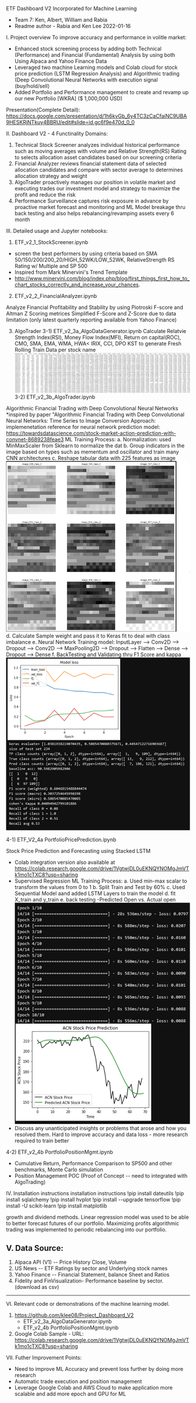 ETF Dashboard V2 Incorporated for Machine Learning
- Team 7: Ken, Albert, William and Rabia
- Readme author - Rabia and Ken Lee 2022-01-16

I. Project overview
To improve accuracy and performance in volitle market:
- Enhanced stock screening process by adding both Technical (Performance) and Financial (Fundamental) Analysis by using both Using Alpaca and Yahoo Finance Data 
- Leveraged two machine Learning models and Colab cloud for stock price prediction (LSTM Regression Analysis) and Algorithmic trading (Deep Convolutional Neural Networks with execution signal (buy/hold/sell)
- Added Portfolio and Performance management to create and revamp up our new Portfolio [WKRA] ($ 1,000,000 USD) 

Presentation(Complete Detail): https://docs.google.com/presentation/d/1h6kvGb_6y4TC3zCaCfaiNC9UBA9HESKRjNTkuy4BBRU/edit#slide=id.gc6f9e470d_0_0

II. Dashboard V2 - 4 Functinality Domains:
1. Technical Stock Screener analyzes individual historical performance such as moving averages with volume and Relative Strength(RS) Rating to selects allocation asset candidates based on our screening criteria
2. Financial Analyzer reviews financial statement data of selected allocation candidates and compare with sector average 
to determines allocation strategy and weight
3. AlgoTrader proactively manages our position in volatile market and executing trades our investment model and strategy 
to maximize the profit and reduce the risk
4. Performance Surveillance captures risk exposure in advance by proactive market forecast and monitoring and 
ML Model breakage thru back testing and also helps rebalancing/revamping assets every 6 month 

III. Detailed usage and Jupyter notebooks: 
1) ETF_v2_1_StockScreener.ipynb 

- screen the best performers by using criteria based on SMA 50/150/200/200_20/HIGH_52WK/LOW_52WK, RelativeStrength RS Rating w/ Multiple and SP 500 
- Inspired from Mark Minervini's Trend Template
- http://www.minervini.com/blog/index.php/blog/first_things_first_how_to_chart_stocks_correctly_and_increase_your_chances.

2) ETF_v2_2_FinancialAnalyzer.ipynb

Analyze Financial Profitability and Stability by using Piotroski F-score and Altman Z Scoring metrices 
Simplified F-Score and Z-Score due to data limitation (only latest quarterly reporting available from Yahoo Finance)

3) AlgoTrader
3-1) ETF_v2_3a_AlgoDataGenerator.ipynb
Calculate Relatvie Strength Index(RSI), Money Flow Index(MFI), Return on capital(ROC), 
CMO, SMA, EMA, WMA, HWA< IRIX, CCI, DPO KST to generate Fresh Rolling Train Data per stock name
![Model Data](https://github.com/klee08/Project_Dashboard_V2/blob/main/Resources/image4.PNG)
3-2) ETF_v2_3b_AlgoTrader.ipynb

Algorithmic Financial Trading with Deep Convolutional Neural Networks
*inspired by paper "Algorithmic Financial Trading with Deep Convolutional Neural Networks: Time Series to Image Conversion Approach:
implemenetation reference for neural network prediction model: https://towardsdatascience.com/stock-market-action-prediction-with-convnet-8689238feae3
ML Training Process:
a. Normalization: used MinMaxScaler from Sklearn to normalize the dat
b. Group indicators in the image based on types such as mementum and oscillator and train many CNN architectures
c. Reshape tabular data with 225 features as image
![Image Reshape](https://github.com/klee08/Project_Dashboard_V2/blob/main/Resources/image1.PNG)
d. Calculate Sample weight and pass it to Keras fit to deal with class imbalance
e. Neural Network Training model: InputLayer --> Conv2D --> Dropout --> Conv2D --> MaxPooling2D --> Dropout --> Flatten --> Dense --> Dropout --> Dense
f. BackTesting and Validating thru F1 Score and kappa
![Model Loss](https://github.com/klee08/Project_Dashboard_V2/blob/main/Resources/image2.PNG)

4-1) ETF_V2_4a PortfolioPricePrediction.ipynb

Stock Price Prediction and Forecasting using Stacked LSTM
- Colab integration version also available at https://colab.research.google.com/drive/1VgtwjDL0uEKNQYNOMgJmVTk1mo1cTXC8?usp=sharing
- Supervised Regression
ML Training Process:
a. Used min-max scalar to transform the values from 0 to 1
b. Split Train and Test by 60%
c. Used Sequential Model aand added LSTM Layers to train the model
d. fit X_train and y_train 
e. back testing -Predicted Open vs. Actual open
![Back Test](https://github.com/klee08/Project_Dashboard_V2/blob/main/Resources/image3.PNG)
- Discuss any unanticipated insights or problems that arose and how you resolved them.
   Hard to improve accuracy and data loss - more research required to train better

4-2) ETF_v2_4b PortfolioPositionMgmt.ipynb

- Cumulative Return, Performance Comparison to SP500 and other benchmarks, Monte Carlo simulation  
- Position Management POC (Proof of Concept -- need to integrated with AlgoTrading)

IV. Installation instructions
installation instructions
!pip install dateutils
!pip install sqlalchemy
!pip install hvplot
!pip install --upgrade tensorflow
!pip install -U scikit-learn
!pip install matplotlib

growth and dividend methods. Linear regression model was used to be able to better forecast futures of our portfolio. Maximizing profits algorithmic trading was implemented to periodic rebalancing into our portfolio.

V. Data Source:
-------------------------
1. Alpaca  API (V1) -- Price History Close, Volume
2. US News -- ETF Ratings by sector and Underlying stock names 
3. Yahoo Finance -- Financial Statement, balance Sheet and Ratios
4. Fidelity and FinVisualization- Performance baseline by sector. (download as csv) 
--------------------------   
  
VI. Relevant code or demonstrations of the machine learning model.
   1. https://github.com/klee08/Project_Dashboard_V2
      - ETF_v2_3a_AlgoDataGenerator.ipynb
      - ETF_v2_4b PortfolioPositionMgmt.ipynb
   2. Google Colab Sample - URL: https://colab.research.google.com/drive/1VgtwjDL0uEKNQYNOMgJmVTk1mo1cTXC8?usp=sharing

VII. Futher Improvement Points:
  - Need to improve ML Accuracy and prevent loss further by doing more research
  - Automatic trade execution and position management 
  - Leverage Google Colab and AWS Cloud to make application more scalable and add more epoch and GPU for ML
